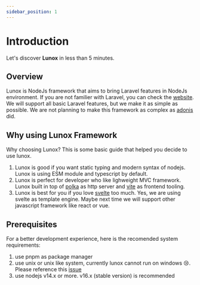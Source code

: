 ```yaml
---
sidebar_position: 1
---
```


# Introduction

Let's discover **Lunox** in less than 5 minutes.

## Overview

Lunox is NodeJs framework that aims to bring Laravel features in NodeJs environment. If you are not familier with Laravel, you can check the [website](https://laravel.com/). We will support all basic Laravel features, but we make it as simple as possible. We are not planning to make this framework as complex as [adonis](https://adonisjs.com/) did.

## Why using Lunox Framework

Why choosing Lunox? This is some basic guide that helped you decide to use lunox.
1. Lunox is good if you want static typing and modern syntax of nodejs. Lunox is using ESM module and typescript by default.
2. Lunox is perfect for developer who like lighweight MVC framework. Lunox built in top of [polka](https://github.com/lukeed/polka) as http server and [vite](https://vitejs.dev/) as frontend tooling.
3. Lunox is best for you if you love [svelte](https://svelte.dev/) too much. Yes, we are using svelte as template engine. Maybe next time we will support other javascript framework like react or vue.

## Prerequisites
For a better development experience, here is the recomended system requirements:
1. use pnpm as package manager 
2. use unix or unix like system, currently lunox cannot run on windows :cry:. Please reference this [issue](https://github.com/kodepintar/lunox/issues/14)
3. use nodejs  v14.x or more. v16.x (stable version) is recommended

